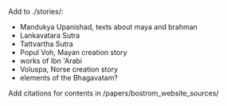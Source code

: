 Add to ./stories/:
- Mandukya Upanishad, texts about maya and brahman
- Lankavatara Sutra
- Tattvartha Sutra
- Popul Voh, Mayan creation story
- works of Ibn 'Arabi
- Voluspa, Norse creation story
- elements of the Bhagavatam?

Add citations for contents in /papers/bostrom_website_sources/
